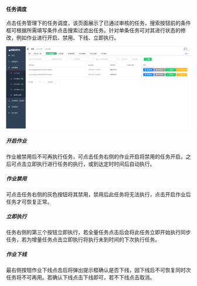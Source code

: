 

#### 		任务调度

​	点击任务管理下的任务调度，该页面展示了已通过审核的任务，搜索按钮前的条件框可根据所需填写条件点击搜索过滤出任务。针对单条任务可对其进行状态的修改，例如作业进行开启、禁用、下线、立即执行。

![image-20230620133351561](../../../images/whalealDataImages/image-20230620133351561.png)

##### 				开启作业

​	作业被禁用后不可再执行任务，可点击任务右侧的作业开启将禁用的任务开启，之后可点击立即执行进行任务的执行，或到达定时时间后自动执行。

##### 				作业禁用

​	可点击任务右侧的灰色按钮将其禁用，禁用后此任务将无法执行，点击开启作业后任务才可恢复正常。

##### 				立即执行

​	任务右侧的第三个按钮立即执行，若全量任务点击后会将此任务立即开始执行同步任务，若为增量任务点击立即执行将执行未到时间的下次执行任务。

##### 				作业下线

​	最右侧按钮作业下线点击后将弹出提示框确认是否下线，因下线后不可恢复同时次任务将不可再用。若确认下线点击下线即可，若不下线点击取消。
